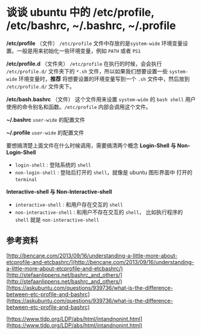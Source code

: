 # 谈谈 ubuntu 中的 /etc/profile, /etc/bashrc, ~/.bashrc, ~/.profile



**/etc/profile**  （文件）
`/etc/profile` 文件中存放的是`system-wide` 环境变量设置。一般是用来初始化一些环境变量，例如 `PATH` 或者 `PS1`

**/etc/profile.d**  （文件夹）
`/etc/profile` 在执行的时候，会会执行 `/etc/profile.d/` 文件夹下的 `*.sh` 文件，所以如果我们想要设置一些 `system-wide` 环境变量时，**推荐** 将想要设置的环境变量写到一个 `.sh` 文件中，然后放到 `/etc/profile.d/` 文件夹下。

**/etc/bash.bashrc** （文件）
这个文件用来设置 `system-wide` 的 `bash shell` 用户使用的命令别名和函数。`/etc/profile` 内部会调用这个文件。

**~/.bashrc**
`user-wide` 的配置文件

**~/.profile**
`user-wide` 的配置文件


要想搞清楚上面文件在什么时候调用，需要搞清两个概念
**Login-Shell 与 Non-Login-Shell**
* `login-shell` : 登陆系统的 `shell`
* `non-login-shell` :  登陆后打开的 `shell`，就像是 ubuntu 图形界面中 打开的 `terminal`




**Interactive-shell 与 Non-Interactive-shell**

* `interactive-shell` : 和用户存在交互的 `shell`
* `non-interactive-shell` : 和用户不存在交互的 `shell`， 比如执行程序的 `shell` 就是 `non-interactive-shell`



## 参考资料

[http://bencane.com/2013/09/16/understanding-a-little-more-about-etcprofile-and-etcbashrc/](http://bencane.com/2013/09/16/understanding-a-little-more-about-etcprofile-and-etcbashrc/)
[http://stefaanlippens.net/bashrc_and_others/](http://stefaanlippens.net/bashrc_and_others/)
[https://askubuntu.com/questions/939736/what-is-the-difference-between-etc-profile-and-bashrc](https://askubuntu.com/questions/939736/what-is-the-difference-between-etc-profile-and-bashrc)

[https://www.tldp.org/LDP/abs/html/intandnonint.html](https://www.tldp.org/LDP/abs/html/intandnonint.html)

